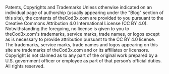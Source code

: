 Patents, Copyrights and Trademarks
Unless otherwise indicated on an individual page of authorship (usually appearing under the "Blog" section of this site), the contents of theCod3x.com are provided to you pursuant to the Creative Commons Attribution 4.0 International License (CC BY 4.0). 
Notwithstanding the foregoing, no license is given to you to theCod3x.com's trademarks, service marks, trade names, or logos except as is necessary to provide attribution pursuant to the CC BY 4.0 license. The trademarks, service marks, trade names and logos appearing on this site are trademarks of theCod3x.com and or its affiliates or licensors. 
Copyright is not claimed as to any part of the original work prepared by a U.S. government officer or employee as part of that person’s official duties. All rights reserved.
